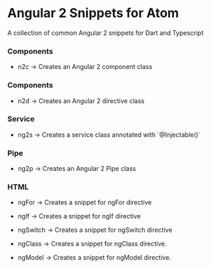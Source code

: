 Angular 2 Snippets for Atom
================

A collection of common Angular 2 snippets for Dart and Typescript 

### Components

* n2c -> Creates an Angular 2 component class

### Components

* n2d -> Creates an Angular 2 directive class

### Service

* ng2s -> Creates a service class annotated with ´@Injectable()´


### Pipe

* ng2p -> Creates an Angular 2 Pipe class


### HTML

* ngFor -> Creates a snippet for ngFor directive

* ngIf -> Creates a snippet for ngIf directive

* ngSwitch -> Creates a snippet for ngSwitch directive

* ngClass -> Creates a snippet for ngClass directive.

* ngModel -> Creates a snippet for ngModel directive.
